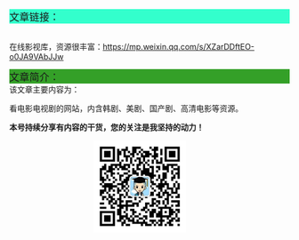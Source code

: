 <div style="background-color:#33ffcc;font-size:18px">文章链接：</div>

<br/>在线影视库，资源很丰富：<a href="https://mp.weixin.qq.com/s/XZarDDftEO-o0JA9VAbJJw" target="_blank" >https://mp.weixin.qq.com/s/XZarDDftEO-o0JA9VAbJJw</a>



<div style="background-color:RGB(52,160,40);font-size:18px">文章简介：</div>
该文章主要内容为：

看电影电视剧的网站，内含韩剧、美剧、国产剧、高清电影等资源。

**本号持续分享有内容的干货，您的关注是我坚持的动力！**

<img src="./_assets/clip_image002.jpg" style="width:33%;margin-left:30%" />